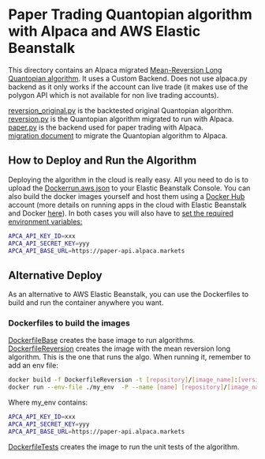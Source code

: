 # Paper Trading Quantopian algorithm with Alpaca and AWS Elastic Beanstalk
This directory contains an Alpaca migrated [Mean-Reversion Long Quantopian algorithm](https://www.quantopian.com/posts/mean-reversion-long-for-alpacas-pylivetrader).
It uses a Custom Backend. Does not use alpaca.py backend as it only works if the account can live trade (it makes use of the polygon API which is not available for non live trading accounts).

[reversion_original.py](./reversion_original.py) is the backtested original Quantopian algorithm.\
[reversion.py](./reversion.py) is the Quantopian algorithm migrated to run with Alpaca.\
[paper.py](./paper.py) is the backend used for paper trading with Alpaca.\
[migration document](../../migration.md) to migrate the Quantopian algorithm to Alpaca.


## How to Deploy and Run the Algorithm
Deploying the algorithm in the cloud is really easy. All you need to do is to upload the [Dockerrun.aws.json](./Dockerrun.aws.json) to your Elastic Beanstalk Console. You can also build the docker images yourself and host them using a [Docker Hub](https://hub.docker.com) account (more details on running apps in the cloud with Elastic Beanstalk and Docker [here](https://docker-curriculum.com/)).
In both cases you will also have to [set the required environment variables:](https://docs.aws.amazon.com/elasticbeanstalk/latest/dg/environments-cfg-softwaresettings.html#environments-cfg-softwaresettings-console)

```sh
APCA_API_KEY_ID=xxx
APCA_API_SECRET_KEY=yyy
APCA_API_BASE_URL=https://paper-api.alpaca.markets
```

## Alternative Deploy
As an alternative to AWS Elastic Beanstalk, you can use the Dockerfiles to build and run the container anywhere you want. 

### Dockerfiles to build the images
[DockerfileBase](./DockerfileBase) creates the base image to run algorithms.\
[DockerfileReversion](./DockerfileReversion) creates the image with the mean reversion long algorithm. This is the one that runs the algo. When running it, remember to add an env file:
```sh
docker build -f DockerfileReversion -t [repository]/[image_name]:[version] .
docker run --env-file ./my_env  -P --name [name] [repository]/[image_name]:[version]
```
Where my_env contains:
```sh
APCA_API_KEY_ID=xxx
APCA_API_SECRET_KEY=yyy
APCA_API_BASE_URL=https://paper-api.alpaca.markets
```
[DockerfileTests](./DockerfileTests) creates the image to run the unit tests of the algorithm.


